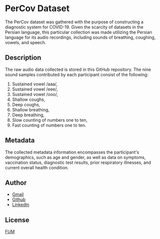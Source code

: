# PerCov Dataset

The PerCov dataset was gathered with the purpose of constructing a diagnostic system for COVID-19. Given the scarcity of datasets in the Persian language, this particular collection was made utilizing the Persian language for its audio recordings, including sounds of breathing, coughing, vowels, and speech.

## Description

The raw audio data collected is stored in this GitHub repository. The nine sound samples contributed by each participant consist of the following:
1) Sustained vowel /aaa/, 
2) Sustained vowel /eee/, 
3) Sustained vowel /ooo/,
4) Shallow coughs, 
5) Deep coughs, 
6) Shallow breathing,
7) Deep breathing,
8) Slow counting of numbers one to ten,
9) Fast counting of numbers one to ten.

## Metadata

The collected metadata information encompasses the participant's demographics, such as age and gender, as well as data on symptoms, vaccination status, diagnostic test results, prior respiratory illnesses, and current overall health condition.



## Author

- [Gmail](nikdel_fateme@yahoo.com)
- [Github](https://github.com/FatemeNikdel)
- [LinkedIn](https://github.com/FatemeNikdel)



## License

[FUM](https://www.um.ac.ir/#)
